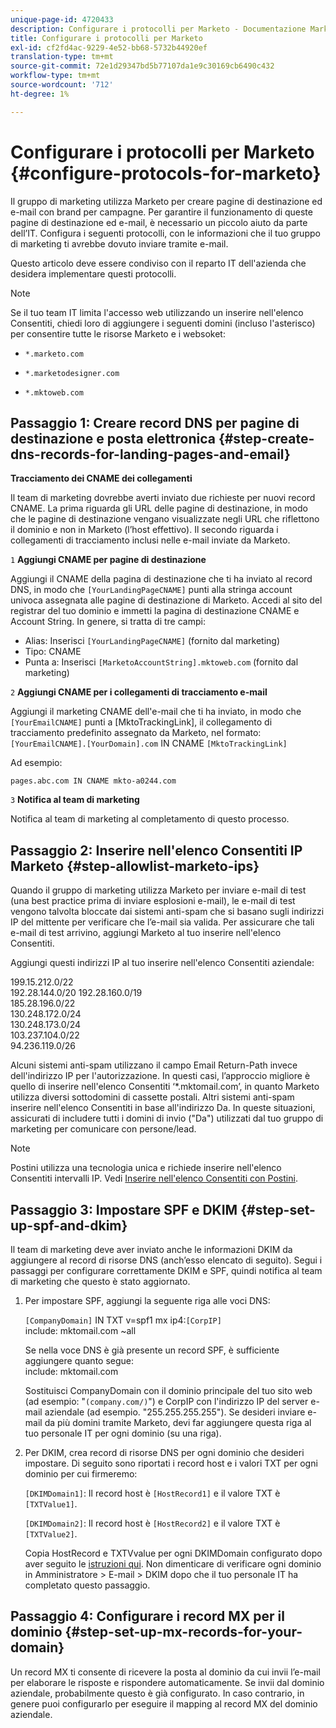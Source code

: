 ```yaml
---
unique-page-id: 4720433
description: Configurare i protocolli per Marketo - Documentazione Marketo - Documentazione del prodotto
title: Configurare i protocolli per Marketo
exl-id: cf2fd4ac-9229-4e52-bb68-5732b44920ef
translation-type: tm+mt
source-git-commit: 72e1d29347bd5b77107da1e9c30169cb6490c432
workflow-type: tm+mt
source-wordcount: '712'
ht-degree: 1%

---
```


# Configurare i protocolli per Marketo {#configure-protocols-for-marketo}

Il gruppo di marketing utilizza Marketo per creare pagine di destinazione ed e-mail con brand per campagne. Per garantire il funzionamento di queste pagine di destinazione ed e-mail, è necessario un piccolo aiuto da parte dell’IT. Configura i seguenti protocolli, con le informazioni che il tuo gruppo di marketing ti avrebbe dovuto inviare tramite e-mail.

Questo articolo deve essere condiviso con il reparto IT dell&#39;azienda che desidera implementare questi protocolli.

>[!NOTE]
>
>Se il tuo team IT limita l&#39;accesso web utilizzando un inserire nell&#39;elenco Consentiti, chiedi loro di aggiungere i seguenti domini (incluso l&#39;asterisco) per consentire tutte le risorse Marketo e i websoket:

* `*.marketo.com`

* `*.marketodesigner.com`

* `*.mktoweb.com`

## Passaggio 1: Creare record DNS per pagine di destinazione e posta elettronica {#step-create-dns-records-for-landing-pages-and-email}

**Tracciamento dei CNAME dei collegamenti**

Il team di marketing dovrebbe averti inviato due richieste per nuovi record CNAME. La prima riguarda gli URL delle pagine di destinazione, in modo che le pagine di destinazione vengano visualizzate negli URL che riflettono il dominio e non in Marketo (l’host effettivo). Il secondo riguarda i collegamenti di tracciamento inclusi nelle e-mail inviate da Marketo.

`1` **Aggiungi CNAME per pagine di destinazione**

Aggiungi il CNAME della pagina di destinazione che ti ha inviato al record DNS, in modo che `[YourLandingPageCNAME]` punti alla stringa account univoca assegnata alle pagine di destinazione di Marketo. Accedi al sito del registrar del tuo dominio e immetti la pagina di destinazione CNAME e Account String. In genere, si tratta di tre campi:

* Alias: Inserisci `[YourLandingPageCNAME]` (fornito dal marketing)
* Tipo: CNAME
* Punta a: Inserisci `[MarketoAccountString].mktoweb.com` (fornito dal marketing)

`2` **Aggiungi CNAME per i collegamenti di tracciamento e-mail**

Aggiungi il marketing CNAME dell&#39;e-mail che ti ha inviato, in modo che `[YourEmailCNAME]` punti a [MktoTrackingLink], il collegamento di tracciamento predefinito assegnato da Marketo, nel formato:\
`[YourEmailCNAME].[YourDomain].com` IN CNAME  `[MktoTrackingLink]`

Ad esempio:

`pages.abc.com IN CNAME mkto-a0244.com`

`3` **Notifica al team di marketing**

Notifica al team di marketing al completamento di questo processo.

## Passaggio 2: Inserire nell&#39;elenco Consentiti IP Marketo {#step-allowlist-marketo-ips}

Quando il gruppo di marketing utilizza Marketo per inviare e-mail di test (una best practice prima di inviare esplosioni e-mail), le e-mail di test vengono talvolta bloccate dai sistemi anti-spam che si basano sugli indirizzi IP del mittente per verificare che l’e-mail sia valida. Per assicurare che tali e-mail di test arrivino, aggiungi Marketo al tuo inserire nell&#39;elenco Consentiti.

Aggiungi questi indirizzi IP al tuo inserire nell&#39;elenco Consentiti aziendale:

199.15.212.0/22\
192.28.144.0/20
192.28.160.0/19\
185.28.196.0/22\
130.248.172.0/24\
130.248.173.0/24\
103.237.104.0/22\
94.236.119.0/26

Alcuni sistemi anti-spam utilizzano il campo Email Return-Path invece dell&#39;indirizzo IP per l&#39;autorizzazione. In questi casi, l’approccio migliore è quello di inserire nell&#39;elenco Consentiti ‘*.mktomail.com’, in quanto Marketo utilizza diversi sottodomini di cassette postali. Altri sistemi anti-spam inserire nell&#39;elenco Consentiti in base all&#39;indirizzo Da. In queste situazioni, assicurati di includere tutti i domini di invio (&quot;Da&quot;) utilizzati dal tuo gruppo di marketing per comunicare con persone/lead.

>[!NOTE]
>
>Postini utilizza una tecnologia unica e richiede inserire nell&#39;elenco Consentiti intervalli IP. Vedi [Inserire nell&#39;elenco Consentiti con Postini](https://nation.marketo.com/docs/DOC-1066).

## Passaggio 3: Impostare SPF e DKIM {#step-set-up-spf-and-dkim}

Il team di marketing deve aver inviato anche le informazioni DKIM da aggiungere al record di risorse DNS (anch’esso elencato di seguito). Segui i passaggi per configurare correttamente DKIM e SPF, quindi notifica al team di marketing che questo è stato aggiornato.

1. Per impostare SPF, aggiungi la seguente riga alle voci DNS:

   `[CompanyDomain]` IN TXT v=spf1 mx ip4:`[CorpIP]`\
   include: mktomail.com ~all

   Se nella voce DNS è già presente un record SPF, è sufficiente aggiungere quanto segue:\
   include: mktomail.com

   Sostituisci CompanyDomain con il dominio principale del tuo sito web (ad esempio: &quot;`(company.com/)`&quot;) e CorpIP con l&#39;indirizzo IP del server e-mail aziendale (ad esempio. &quot;255.255.255.255&quot;). Se desideri inviare e-mail da più domini tramite Marketo, devi far aggiungere questa riga al tuo personale IT per ogni dominio (su una riga).

1. Per DKIM, crea record di risorse DNS per ogni dominio che desideri impostare. Di seguito sono riportati i record host e i valori TXT per ogni dominio per cui firmeremo:

   `[DKIMDomain1]`: Il record host è  `[HostRecord1]` e il valore TXT è  `[TXTValue1]`.

   `[DKIMDomain2]`: Il record host è  `[HostRecord2]` e il valore TXT è  `[TXTValue2]`.

   Copia HostRecord e TXTVvalue per ogni DKIMDomain configurato dopo aver seguito le [istruzioni qui](/help/marketo/product-docs/email-marketing/deliverability/set-up-a-custom-dkim-signature.md). Non dimenticare di verificare ogni dominio in Amministratore > E-mail > DKIM dopo che il tuo personale IT ha completato questo passaggio.

## Passaggio 4: Configurare i record MX per il dominio {#step-set-up-mx-records-for-your-domain}

Un record MX ti consente di ricevere la posta al dominio da cui invii l’e-mail per elaborare le risposte e rispondere automaticamente. Se invii dal dominio aziendale, probabilmente questo è già configurato. In caso contrario, in genere puoi configurarlo per eseguire il mapping al record MX del dominio aziendale.
